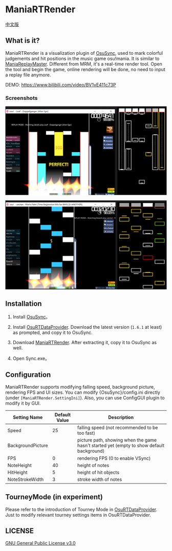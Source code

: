 # ManiaRTRender

[中文版](README.md)

## What is it?

ManiaRTRender is a visualization plugin of [OsuSync](https://github.com/Deliay/osuSync), used to mark colorful judgements and hit positions in the music game osu!mania. It is similar to [ManiaReplayMaster](https://github.com/Keytoyze/Mania-Replay-Master). Different from MRM, it's a real-time render tool. Open the tool and begin the game, online rendering will be done, no need to input a replay file anymore.

DEMO: https://www.bilibili.com/video/BV1vE411c73P


### Screenshots

![](Screenshots/screenshot1.png)

![](Screenshots/screenshot2.png)


## Installation

1. Install [OsuSync](https://github.com/Deliay/osuSync)。

2. Install [OsuRTDataProvider](https://github.com/OsuSync/OsuRTDataProvider). Download the latest version (`1.6.1` at least) as prompted, and copy it to OsuSync. 

3. Download [ManiaRTRender](https://github.com/Keytoyze/ManiaRTRender/releases). After extracting it, copy it to OsuSync as well.

4. Open Sync.exe。

## Configuration

ManiaRTRender supports modifying falling speed, background picture, rendering FPS and UI sizes. You can modify {OsuSync}/config.ini directly (under `[ManiaRTRender.SettingIni]`). Also, you can use ConfigGUI plugin to modify it by GUI.


|Setting Name|Default Value|Description
|-|-|-
|Speed|25|falling speed (not recommended to be too fast)
|BackgroundPicture||picture path, showing when the game hasn't started yet (empty to show default background)
|FPS|0|rendering FPS (0 to enable VSync)
|NoteHeight|40|height of notes
|HitHeight|5|height of hit objects
|NoteStrokeWidth|3|stroke width of notes

## TourneyMode (in experiment)

Please refer to the introduction of Tourney Mode in [OsuRTDataProvider](https://github.com/OsuSync/OsuRTDataProvider). Just to modify relevant tourney settings items in OsuRTDataProvider.

## LICENSE

[GNU General Public License v3.0](https://github.com/Keytoyze/ManiaRTRender/blob/master/LICENSE)
